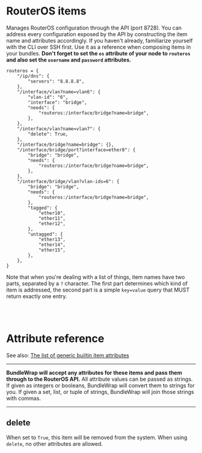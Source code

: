 # RouterOS items

Manages RouterOS configuration through the API (port 8728). You can address every configuration exposed by the API by constructing the item name and attributes accordingly. If you haven't already, familiarize yourself with the CLI over SSH first. Use it as a reference when composing items in your bundles. <strong>Don't forget to set the <code>os</code> attribute of your node to <code>routeros</code> and also set the <code>username</code> and <code>password</code> attributes.</strong>

    routeros = {
        "/ip/dns": {
            "servers": "8.8.8.8",
        },
        "/interface/vlan?name=vlan6": {
            "vlan-id": "6",
            "interface": "bridge",
            "needs": {
                "routeros:/interface/bridge?name=bridge",
            },
        },
        "/interface/vlan?name=vlan7": {
            "delete": True,
        },
        "/interface/bridge?name=bridge": {},
        "/interface/bridge/port?interface=ether8": {
            "bridge": "bridge",
            "needs": {
                "routeros:/interface/bridge?name=bridge",
            },
        },
        "/interface/bridge/vlan?vlan-ids=6": {
            "bridge": "bridge",
            "needs": {
                "routeros:/interface/bridge?name=bridge",
            },
            "tagged": {
                "ether10",
                "ether11",
                "ether12",
            },
            "untagged": {
                "ether13",
                "ether14",
                "ether15",
            },
        },
    }

Note that when you're dealing with a list of things, item names have two parts, separated by a `?` character. The first part determines which kind of item is addressed, the second part is a simple `key=value` query that MUST return exactly one entry.

<br><br>

# Attribute reference

See also: [The list of generic builtin item attributes](../repo/items.py.md#builtin-item-attributes)

<hr>

<strong>BundleWrap will accept any attributes for these items and pass them through to the RouterOS API.</strong> All attribute values can be passed as strings. If given as integers or booleans, BundleWrap will convert them to strings for you. If given a set, list, or tuple of strings, BundleWrap will join those strings with commas.

<hr>

## delete

When set to `True`, this item will be removed from the system. When using `delete`, no other attributes are allowed.
